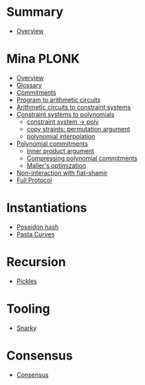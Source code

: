 # Summary

- [Overview](./crypto/overview.md)
# Mina PLONK

+ [Overview](./crypto/plonk/overview.md)
+ [Glossary](./crypto/plonk/glossary.md)
+ [Commitments](./crypto/plonk/commitments.md)
+ [Program to arithmetic circuits]()
+ [Arithmetic circuits to constraint systems]()
+ [Constraint systems to polynomials]()
    * [constraint system -> poly]()
    * [copy straints: permutation argument](./crypto/plonk/permutation_argument.md)
    * [polynomial interpolation]()
+ [Polynomial commitments](./crypto/plonk/polynomial_commitments.md)
    * [Inner product argument](./crypto/plonk/inner_product.md)
    * [Compressing polynomial commitments](./crypto/plonk/proof.md)
    * [Maller's optimization](./crypto/plonk/maller.md)
+ [Non-interaction with fiat-shamir](./crypto/plonk/fiat_shamir.md)
+ [Full Protocol](./crypto/plonk/protocol.md)

# Instantiations

- [Poseidon hash](./crypto/poseidon.md)
- [Pasta Curves](./crypto/pasta_curves.md)

# Recursion

- [Pickles](./crypto/pickles.md)

# Tooling

- [Snarky](./crypto/snarky.md)

# Consensus

- [Consensus](./crypto/consensus.md)
